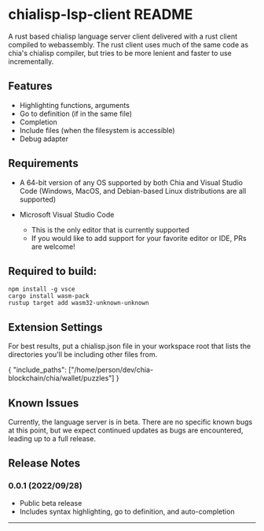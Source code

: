 # chialisp-lsp-client README

A rust based chialisp language server client delivered with a rust client compiled
to webassembly.  The rust client uses much of the same code as chia's chialisp
compiler, but tries to be more lenient and faster to use incrementally.

## Features

- Highlighting functions, arguments
- Go to definition (if in the same file)
- Completion
- Include files (when the filesystem is accessible)
- Debug adapter

## Requirements

- A 64-bit version of any OS supported by both Chia and Visual Studio Code (Windows, MacOS, and Debian-based Linux distributions are all supported)

- Microsoft Visual Studio Code
  - This is the only editor that is currently supported
  - If you would like to add support for your favorite editor or IDE, PRs are welcome!

## Required to build:

    npm install -g vsce
    cargo install wasm-pack
    rustup target add wasm32-unknown-unknown

## Extension Settings

For best results, put a chialisp.json file in your workspace root that lists the
directories you'll be including other files from.

{
    "include_paths": ["/home/person/dev/chia-blockchain/chia/wallet/puzzles"]
}

## Known Issues

Currently, the language server is in beta. There are no specific known bugs at this point, but we expect continued updates as bugs are encountered, leading up to a full release.

## Release Notes

### 0.0.1 (2022/09/28)

- Public beta release
- Includes syntax highlighting, go to definition, and auto-completion

---
